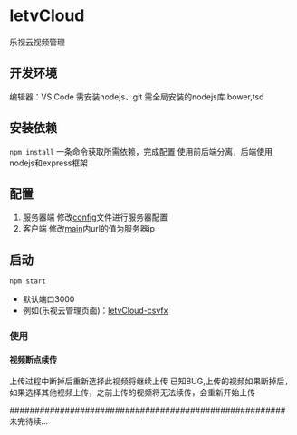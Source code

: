 # letvCloud
乐视云视频管理

## 开发环境
编辑器：VS Code
需安装nodejs、git
需全局安装的nodejs库 bower,tsd

## 安装依赖
`npm install`
一条命令获取所需依赖，完成配置
使用前后端分离，后端使用nodejs和express框架

## 配置
1. 服务器端
修改[config](/config.js)文件进行服务器配置
2. 客户端
修改[main](/public/javascripts/main.js)内url的值为服务器ip
	
## 启动 
`npm start`
* 默认端口3000
* 例如(乐视云管理页面)：[letvCloud-csvfx](http://localhost/3000/letv/)
	
### 使用

#### 视频断点续传
上传过程中断掉后重新选择此视频将继续上传
已知BUG,上传的视频如果断掉后，如果选择其他视频上传，之前上传的视频将无法续传，会重新开始上传

#######################################################
未完待续...

